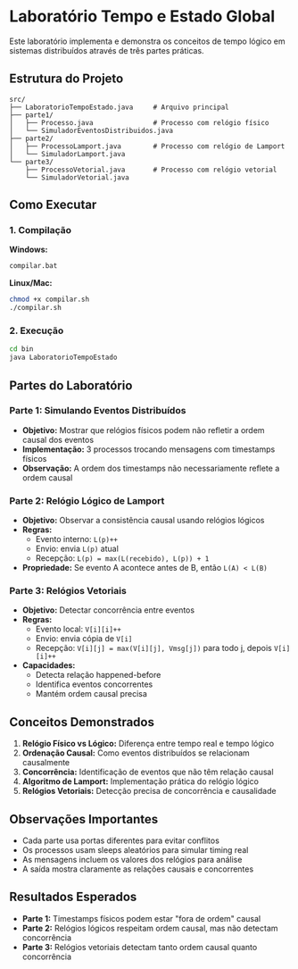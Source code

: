 # Laboratório Tempo e Estado Global

Este laboratório implementa e demonstra os conceitos de tempo lógico em sistemas distribuídos através de três partes práticas.

## Estrutura do Projeto

```
src/
├── LaboratorioTempoEstado.java     # Arquivo principal
├── parte1/
│   ├── Processo.java               # Processo com relógio físico
│   └── SimuladorEventosDistribuidos.java
├── parte2/
│   ├── ProcessoLamport.java        # Processo com relógio de Lamport
│   └── SimuladorLamport.java
└── parte3/
    ├── ProcessoVetorial.java       # Processo com relógio vetorial
    └── SimuladorVetorial.java
```

## Como Executar

### 1. Compilação

**Windows:**
```bash
compilar.bat
```

**Linux/Mac:**
```bash
chmod +x compilar.sh
./compilar.sh
```

### 2. Execução

```bash
cd bin
java LaboratorioTempoEstado
```

## Partes do Laboratório

### Parte 1: Simulando Eventos Distribuídos
- **Objetivo:** Mostrar que relógios físicos podem não refletir a ordem causal dos eventos
- **Implementação:** 3 processos trocando mensagens com timestamps físicos
- **Observação:** A ordem dos timestamps não necessariamente reflete a ordem causal

### Parte 2: Relógio Lógico de Lamport
- **Objetivo:** Observar a consistência causal usando relógios lógicos
- **Regras:**
  - Evento interno: `L(p)++`
  - Envio: envia `L(p)` atual
  - Recepção: `L(p) = max(L(recebido), L(p)) + 1`
- **Propriedade:** Se evento A acontece antes de B, então `L(A) < L(B)`

### Parte 3: Relógios Vetoriais
- **Objetivo:** Detectar concorrência entre eventos
- **Regras:**
  - Evento local: `V[i][i]++`
  - Envio: envia cópia de `V[i]`
  - Recepção: `V[i][j] = max(V[i][j], Vmsg[j])` para todo j, depois `V[i][i]++`
- **Capacidades:**
  - Detecta relação happened-before
  - Identifica eventos concorrentes
  - Mantém ordem causal precisa

## Conceitos Demonstrados

1. **Relógio Físico vs Lógico:** Diferença entre tempo real e tempo lógico
2. **Ordenação Causal:** Como eventos distribuídos se relacionam causalmente
3. **Concorrência:** Identificação de eventos que não têm relação causal
4. **Algoritmo de Lamport:** Implementação prática do relógio lógico
5. **Relógios Vetoriais:** Detecção precisa de concorrência e causalidade

## Observações Importantes

- Cada parte usa portas diferentes para evitar conflitos
- Os processos usam sleeps aleatórios para simular timing real
- As mensagens incluem os valores dos relógios para análise
- A saída mostra claramente as relações causais e concorrentes

## Resultados Esperados

- **Parte 1:** Timestamps físicos podem estar "fora de ordem" causal
- **Parte 2:** Relógios lógicos respeitam ordem causal, mas não detectam concorrência
- **Parte 3:** Relógios vetoriais detectam tanto ordem causal quanto concorrência
